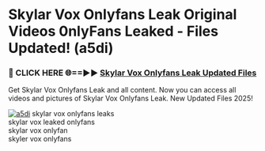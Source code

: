 # Skylar Vox Onlyfans Leak Original Videos 0nlyFans Leaked - Files Updated! (a5di)

<h3>🔴 CLICK HERE 🌐==►► <a href="https://tinyurl.com/ms9xzufz" rel="nofollow">Skylar Vox Onlyfans Leak Updated Files</a></h3>

Get Skylar Vox Onlyfans Leak and all content. Now you can access all videos and pictures of Skylar Vox Onlyfans Leak. New Updated Files 2025!

[![a5di](https://i.imgur.com/ppqm5kG.gif)](https://tinyurl.com/ms9xzufz)
skylar vox onlyfans leaks<br>
skylar vox leaked onlyfans<br>
skylar vox onlyfan<br>
skyler vox onlyfans